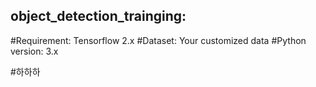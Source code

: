 ## object_detection_trainging: 

#Requirement: Tensorflow 2.x 
#Dataset: Your customized data 
#Python version: 3.x  

#하하하

